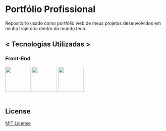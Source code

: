 # Portfólio Profissional

Reposítorio usado como portfólio web de meus projetos desenvolvidos em minha trajetória dentro do mundo tech.

## < Tecnologias Utilizadas >

### Front-End
<div style="display: inline_block">
<img src="https://cdn.jsdelivr.net/gh/devicons/devicon/icons/html5/html5-original-wordmark.svg" width="80px"/>
<img src="https://cdn.jsdelivr.net/gh/devicons/devicon/icons/css3/css3-original-wordmark.svg" width="80px"/>
<img src="https://cdn.jsdelivr.net/gh/devicons/devicon/icons/bootstrap/bootstrap-plain-wordmark.svg" width="80px"/>
</div><br>

## License

[MIT License](./LICENSE)
